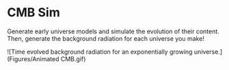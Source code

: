 # CMB Sim

Generate early universe models and simulate the evolution of their content. Then, generate the background radiation for each universe you make!

![Time evolved background radiation for an exponentially growing universe.](Figures/Animated CMB.gif)
